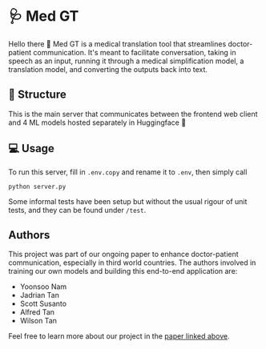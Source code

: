 # 🩺 Med GT

Hello there 👋 Med GT is a medical translation tool that streamlines doctor-patient communication. It's meant to facilitate conversation, taking in speech as an input, running it through a medical simplification model, a translation model, and converting the outputs back into text.

## 🧱 Structure

This is the main server that communicates between the frontend web client and 4 ML models hosted separately in Huggingface 🤗

## 💻 Usage

To run this server, fill in `.env.copy` and rename it to `.env`, then simply call

```
python server.py
```

Some informal tests have been setup but without the usual rigour of unit tests, and they can be found under `/test`.

## Authors

This project was part of our ongoing paper to enhance doctor-patient communication, especially in third world countries. The authors involved in training our own models and building this end-to-end application are:

- Yoonsoo Nam
- Jadrian Tan
- Scott Susanto
- Alfred Tan
- Wilson Tan

Feel free to learn more about our project in the [paper linked above](./paper.pdf).
